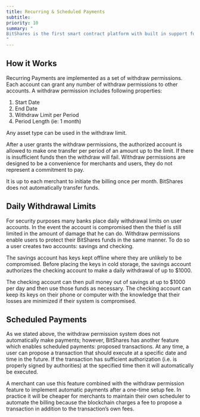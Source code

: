 ```yaml
---
title: Recurring & Scheduled Payments
subtitle: 
priority: 10
summary: "
BitShares is the first smart contract platform with built in support for recurring payments and subscription payments.  This feature allows users to authorize 3rd parties to make withdraws from their accounts within certain limits.  This is convenient for anyone who likes to “set it and forget it” when it comes to their monthly bills and subscriptions.  
"
---
```


## How it Works

Recurring Payments are implemented as a set of withdraw permissions.  Each account can grant any number of withdraw permissions to other accounts.   A withdraw permission includes following properties:

1. Start Date
2. End Date
3. Withdraw Limit per Period 
4. Period Length  (ie: 1 month)
    
Any asset type can be used in the withdraw limit.  

After a user grants the withdraw permissions, the authorized account is allowed to make one transfer per period of an amount up to the limit.   If there is insufficient funds then the withdraw will fail.  Withdraw permissions are designed to be a convenience for merchants and users, they do not represent a commitment to pay. 

It is up to each merchant to initiate the billing once per month.  BitShares does not automatically transfer funds.    

## Daily Withdrawal Limits 

For security purposes many banks place daily withdrawal limits on user accounts.  In the event the account is compromised then the thief is still limited in the amount of damage that he can do.    Withdraw permissions enable users to protect their BitShares funds in the same manner.  To do so a user creates two accounts: savings and checking.    

The savings account has keys kept offline where they are unlikely to be compromised.   Before placing the keys in cold storage, the savings account authorizes the checking account to make a daily withdrawal of up to $1000.   

The checking account can then pull money out of savings at up to $1000 per day and then use those funds as necessary.   The checking account can keep its keys on their phone or computer with the knowledge that their losses are minimized if their system is compromised. 

## Scheduled Payments 

As we stated above, the withdraw permission system does not automatically make payments; however, BitShares has another feature which enables scheduled payments: proposed transactions.     At any time, a user can propose a transaction that should execute at a specific date and time in the future.   If the transaction has sufficient authorization (i.e. is properly signed by authorities) at the specified time then it will automatically be executed.   

A merchant can use this feature combined with the withdraw permission feature to implement automatic payments after a one-time setup fee.   In practice it will be cheaper for merchants to maintain their own scheduler to automate the billing because the blockchain charges a fee to propose a transaction in addition to the transaction’s own fees.

